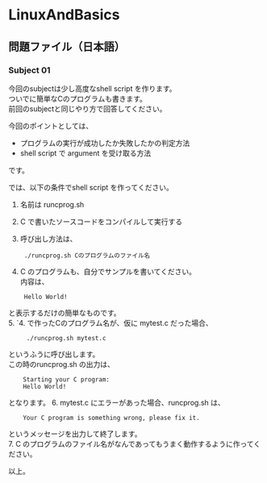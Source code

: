 LinuxAndBasics
==============

問題ファイル（日本語）
---------------------

### Subject 01 

今回のsubjectは少し高度なshell script を作ります。  
ついでに簡単なCのプログラムも書きます。  
前回のsubjectと同じやり方で回答してください。  

今回のポイントとしては、

* プログラムの実行が成功したか失敗したかの判定方法
* shell script で argument を受け取る方法

です。

では、以下の条件でshell script を作ってください。

1. 名前は runcprog.sh
2. C で書いたソースコードをコンパイルして実行する
3. 呼び出し方法は、

        ./runcprog.sh Cのプログラムのファイル名
4. C のプログラムも、自分でサンプルを書いてください。  
内容は、  

        Hello World!
と表示するだけの簡単なものです。  
5. `4. で作ったCのプログラム名が、仮に mytest.c だった場合、

         ./runcprog.sh mytest.c
というふうに呼び出します。  
この時のruncprog.sh の出力は、  

        Starting your C program:
        Hello World!
となります。
6. mytest.c にエラーがあった場合、runcprog.sh は、  

        Your C program is something wrong, please fix it.

というメッセージを出力して終了します。  
7. C のプログラムのファイル名がなんであってもうまく動作するように作ってください。


以上。

